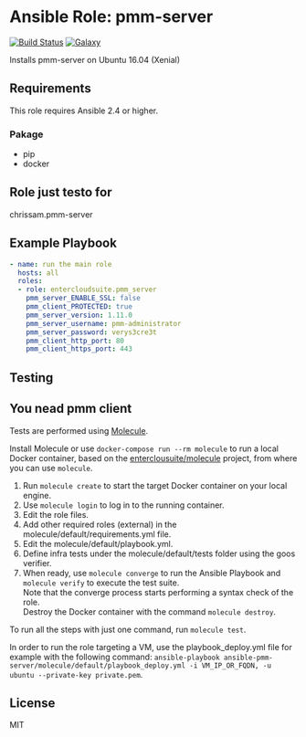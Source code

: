 Ansible Role: pmm-server 
======================================

[![Build Status](https://travis-ci.org/entercloudsuite/ansible-pmm-server.svg?branch=master)](https://travis-ci.org/entercloudsuite/ansible-pmm-server)
[![Galaxy](https://img.shields.io/badge/galaxy-entercloudsuite.pmm_server-blue.svg?style=flat-square)](https://galaxy.ansible.com/entercloudsuite/pmm_server)  

Installs pmm-server on Ubuntu 16.04 (Xenial)

## Requirements
This role requires Ansible 2.4 or higher.
### Pakage
 - pip
 - docker

## Role just testo for
chrissam.pmm-server

## Example Playbook

```yaml
- name: run the main role
  hosts: all
  roles:
  - role: entercloudsuite.pmm_server
    pmm_server_ENABLE_SSL: false
    pmm_client_PROTECTED: true
    pmm_server_version: 1.11.0
    pmm_server_username: pmm-administrator
    pmm_server_password: verys3cre3t
    pmm_client_http_port: 80
    pmm_client_https_port: 443
```
## Testing

## You nead pmm client


Tests are performed using [Molecule](http://molecule.readthedocs.org/en/latest/).

Install Molecule or use `docker-compose run --rm molecule` to run a local Docker container, based on the [enterclousuite/molecule](https://hub.docker.com/r/fminzoni/molecule/) project, from where you can use `molecule`.

1. Run `molecule create` to start the target Docker container on your local engine.  
2. Use `molecule login` to log in to the running container.  
3. Edit the role files.  
4. Add other required roles (external) in the molecule/default/requirements.yml file.  
5. Edit the molecule/default/playbook.yml.  
6. Define infra tests under the molecule/default/tests folder using the goos verifier.  
7. When ready, use `molecule converge` to run the Ansible Playbook and `molecule verify` to execute the test suite.  
Note that the converge process starts performing a syntax check of the role.  
Destroy the Docker container with the command `molecule destroy`.   

To run all the steps with just one command, run `molecule test`. 

In order to run the role targeting a VM, use the playbook_deploy.yml file for example with the following command: `ansible-playbook ansible-pmm-server/molecule/default/playbook_deploy.yml -i VM_IP_OR_FQDN, -u ubuntu --private-key private.pem`.  

## License

MIT
